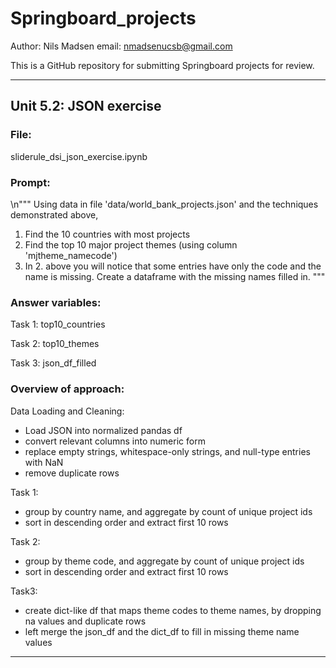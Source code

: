 # Springboard_projects

Author: Nils Madsen
email: nmadsenucsb@gmail.com

This is a GitHub repository for submitting Springboard projects for review.

______________________________
## Unit 5.2: JSON exercise

### File:
sliderule_dsi_json_exercise.ipynb

### Prompt:
\n"""
Using data in file 'data/world_bank_projects.json' and the techniques demonstrated above,

1. Find the 10 countries with most projects
2. Find the top 10 major project themes (using column 'mjtheme_namecode')
3. In 2. above you will notice that some entries have only the code and the name is missing. Create a dataframe with the missing names filled in.
"""

### Answer variables:
Task 1: top10_countries

Task 2: top10_themes

Task 3: json_df_filled

### Overview of approach:

Data Loading and Cleaning: 
- Load JSON into normalized pandas df
- convert relevant columns into numeric form
- replace empty strings, whitespace-only strings, and null-type entries with NaN
- remove duplicate rows

Task 1:
- group by country name, and aggregate by count of unique project ids
- sort in descending order and extract first 10 rows

Task 2:
- group by theme code, and aggregate by count of unique project ids
- sort in descending order and extract first 10 rows

Task3:
- create dict-like df that maps theme codes to theme names, by dropping na values and duplicate rows
- left merge the json_df and the dict_df to fill in missing theme name values

______________________________



